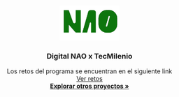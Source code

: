<div id="top"></div>

<!-- PROJECT LOGO -->
<br />
<div align="center">
  <a href="https://github.com/rociogirardini/digital-nao">
    <img src="./nao-logo.png" alt="Logo" height="80">
  </a>

<h3 align="center">Digital NAO x TecMilenio</h3>

  <p align="center">
      Los retos del programa se encuentran en el siguiente link
    <br />
    <a href="https://rociogirardini.github.io/digital-nao/">Ver retos</a>
    <br />
    <a href="https://github.com/rociogirardini/"><strong>Explorar otros proyectos »</strong></a>
    <br />
    <br />
  </p>
</div>

<!-- TABLE OF CONTENTS -->
<!-- <details>
  <summary>Table of Contents</summary>
  <ol>
    <li>
      <a href="#about-the-project">About The Project</a>
      <ul>
        <li><a href="#built-with">Built With</a></li>
        <li><a href="#last-update">Last update</a></li>
      </ul>
    </li>
    <li><a href="#contact">Contact</a></li>
  </ol>
</details> -->

<!-- ABOUT THE PROJECT -->
<!-- ## About The Project


### Built With

* HTML5
* CSS3
* Vuetify
* Vue js 3
* i18n (translation)

### Last update

13 FEB 2023 -->

<!-- CONTACT -->
<!-- ## Contact

Rocío de los Milagros Girardini - [@Linkedin](https://www.linkedin.com/in/rocio-girardini/) - rogirardini@gmail.com

Project Link: [https://rociogirardini.github.io/digital-nao/](https://rociogirardini.github.io/digital-nao/)
<br />
Repository Link: [https://github.com/rociogirardini/digital-nao](https://github.com/rociogirardini/digital-nao)

<p align="right">(<a href="#top">back to top</a>)</p> -->